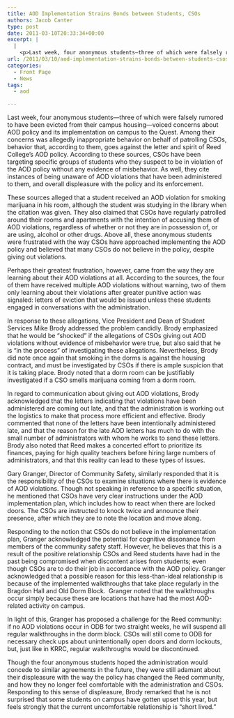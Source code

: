 ```yaml
---
title: AOD Implementation Strains Bonds between Students, CSOs
authors: Jacob Canter
type: post
date: 2011-03-10T20:33:34+00:00
excerpt: |
  |
    <p>Last week, four anonymous students—three of which were falsely rumored  to have been evicted from their campus housing—voiced concerns about AOD  policy and its implementation on campus to the Quest. Among their  concerns was allegedly inappropriate behavior on behalf of patrolling  CSOs, behavior that, according to them, goes against the letter and  spirit of Reed College’s AOD policy. According to these sources, CSOs  have been targeting specific groups of students who they suspect to be  in violation of the AOD policy without any evidence of misbehavior. As  well, they cite instances of being unaware of AOD violations that have  been administered to them, and overall displeasure with the policy and  its enforcement.</p>
url: /2011/03/10/aod-implementation-strains-bonds-between-students-csos/
categories:
  - Front Page
  - News
tags:
  - aod

---
```

Last week, four anonymous students—three of which were falsely rumored to have been evicted from their campus housing—voiced concerns about AOD policy and its implementation on campus to the Quest. Among their concerns was allegedly inappropriate behavior on behalf of patrolling CSOs, behavior that, according to them, goes against the letter and spirit of Reed College’s AOD policy. According to these sources, CSOs have been targeting specific groups of students who they suspect to be in violation of the AOD policy without any evidence of misbehavior. As well, they cite instances of being unaware of AOD violations that have been administered to them, and overall displeasure with the policy and its enforcement.

These sources alleged that a student received an AOD violation for smoking marijuana in his room, although the student was studying in the library when the citation was given. They also claimed that CSOs have regularly patrolled around their rooms and apartments with the intention of accusing them of AOD violations, regardless of whether or not they are in possession of, or are using, alcohol or other drugs. Above all, these anonymous students were frustrated with the way CSOs have approached implementing the AOD policy and believed that many CSOs do not believe in the policy, despite giving out violations.

Perhaps their greatest frustration, however, came from the way they are learning about their AOD violations at all. According to the sources, the four of them have received multiple AOD violations without warning, two of them only learning about their violations after greater punitive action was signaled: letters of eviction that would be issued unless these students engaged in conversations with the administration.

In response to these allegations, Vice President and Dean of Student Services Mike Brody addressed the problem candidly. Brody emphasized that he would be “shocked” if the allegations of CSOs giving out AOD violations without evidence of misbehavior were true, but also said that he is “in the process” of investigating these allegations. Nevertheless, Brody did note once again that smoking in the dorms is against the housing contract, and must be investigated by CSOs if there is ample suspicion that it is taking place. Brody noted that a dorm room can be justifiably investigated if a CSO smells marijuana coming from a dorm room.

In regard to communication about giving out AOD violations, Brody acknowledged that the letters indicating that violations have been administered are coming out late, and that the administration is working out the logistics to make that process more efficient and effective. Brody commented that none of the letters have been intentionally administered late, and that the reason for the late AOD letters has much to do with the small number of administrators with whom he works to send these letters. Brody also noted that Reed makes a concerted effort to prioritize its finances, paying for high quality teachers before hiring large numbers of administrators, and that this reality can lead to these types of issues.

Gary Granger, Director of Community Safety, similarly responded that it is the responsibility of the CSOs to examine situations where there is evidence of AOD violations. Though not speaking in reference to a specific situation, he mentioned that CSOs have very clear instructions under the AOD implementation plan, which includes how to react when there are locked doors. The CSOs are instructed to knock twice and announce their presence, after which they are to note the location and move along.

Responding to the notion that CSOs do not believe in the implementation plan, Granger acknowledged the potential for cognitive dissonance from members of the community safety staff. However, he believes that this is a result of the positive relationship CSOs and Reed students have had in the past being compromised when discontent arises from students; even though CSOs are to do their job in accordance with the AOD policy. Granger acknowledged that a possible reason for this less-than-ideal relationship is because of the implemented walkthroughs that take place regularly in the Bragdon Hall and Old Dorm Block.  Granger noted that the walkthroughs occur simply because these are locations that have had the most AOD-related activity on campus.

In light of this, Granger has proposed a challenge for the Reed community: if no AOD violations occur in ODB for two straight weeks, he will suspend all regular walkthroughs in the dorm block. CSOs will still come to ODB for necessary check ups about unintentionally open doors and dorm lockouts, but, just like in KRRC, regular walkthroughs would be discontinued.

Though the four anonymous students hoped the administration would concede to similar agreements in the future, they were still adamant about their displeasure with the way the policy has changed the Reed community, and how they no longer feel comfortable with the administration and CSOs. Responding to this sense of displeasure, Brody remarked that he is not surprised that some students on campus have gotten upset this year, but feels strongly that the current uncomfortable relationship is “short lived.”